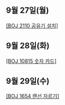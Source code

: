 ## 9월 27일(월)

[[BOJ 2110 공유기 설치]](https://www.acmicpc.net/problem/2110)   

## 9월 28일(화)

[[BOJ 10815 숫자 카드]](https://www.acmicpc.net/problem/10815)   

## 9월 29일(수)

[[BOJ 1654 랜선 자르기]](https://www.acmicpc.net/problem/1654)
